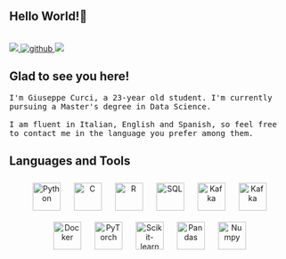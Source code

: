 ## Hello World!👋

<br>
<a href="mailto:giuseppecurci49@gmail.com" target="_blank">
<img src="https://img.shields.io/badge/Gmail-D14836?style=for-the-badge&logo=gmail&logoColor=white" />
</a>
<a href="https://github.com/giuseppecurci" target="_blank">
<img src=https://img.shields.io/badge/github-%2324292e.svg?&style=for-the-badge&logo=github&logoColor=white alt=github style=“margin-bottom: 5px;” />
</a>
<a href="https://t.me/Peppe010102" target="_blank">
<img src="https://img.shields.io/badge/Telegram-2CA5E0.svg?style=for-the-badge&logo=telegram&logoColor=white" />
</a>
<br/>

## Glad to see you here!

<p><samp>
  I'm Giuseppe Curci, a 23-year old student. I'm currently pursuing a Master's degree in Data Science.
  <br/><br/>
  I am fluent in Italian, English and Spanish, so feel free to contact me in the language you prefer among them.
</samp></p>

## Languages and Tools

<div align="center">  
<img style="margin: 10px" src="https://cdn.jsdelivr.net/gh/devicons/devicon/icons/python/python-original.svg" alt="Python" height="50" />
<img style="margin: 10px" src="https://www.pngitem.com/pimgs/m/31-312155_c-programming-language-logo-hd-png-download.png" alt="C" height="50" />
<img style="margin: 10px" src="https://download.logo.wine/logo/R_(programming_language)/R_(programming_language)-Logo.wine.png" alt="R" height="50" />
<img style="margin: 10px" src="https://pngimg.com/uploads/mysql/mysql_PNG23.png" alt="SQL" height="50" />
<img style="margin: 10px" src="https://www.kamailio.org/w/wp-content/uploads/2019/11/kafka-logo-1024x502.png" alt="Kafka" height="50" />
<img style="margin: 10px" src="https://blog.sixeyed.com/content/images/2015/12/spark-logo.png" alt="Kafka" height="50" />
<img style="margin: 10px" src="https://logos-world.net/wp-content/uploads/2021/02/Docker-Symbol.png" alt="Docker" height="50" />
<img style="margin: 10px" src="https://openstandia.jp/oss_info/image/pytorch/pytorchtop.png" alt="PyTorch" height="50" />
<img style="margin: 10px" src="https://www.promizer.ir/wp-content/uploads/2018/08/1200px-Scikit_learn_logo_small.svg_-600x343.png" alt="Scikit-learn" height="50" />
<img style="margin: 10px" src="https://tse4.mm.bing.net/th?id=OIP.vD5O0cGtIr0y-S6blOX8vAHaC_&pid=Api" alt="Pandas" height="50" />  
<img style="margin: 10px" src="https://upload.wikimedia.org/wikipedia/commons/3/31/NumPy_logo_2020.svg" alt="Numpy" height="50" />
</div>
